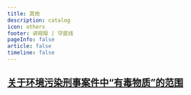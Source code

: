 ```yaml
---
title: 其他
description: catalog
icon: others
footer: 讲规矩 | 守底线
pageInfo: false
article: false
timeline: false
---
```


## [关于环境污染刑事案件中“有毒物质”的范围](/posts/P9/hjxsydwzfw)